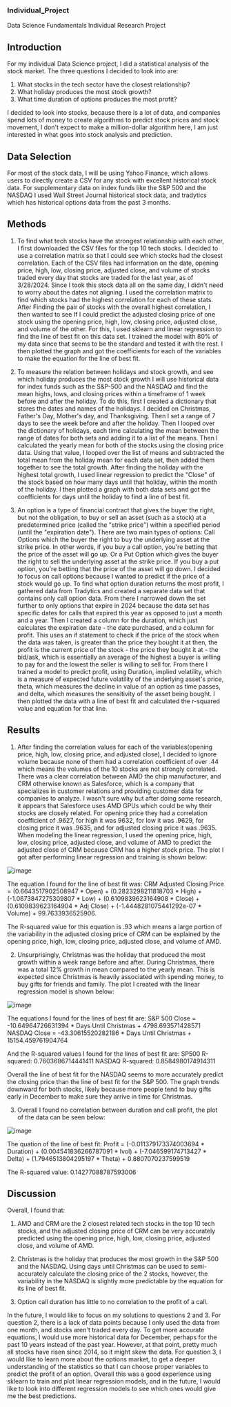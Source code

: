 ### Individual_Project
Data Science Fundamentals Individual Research Project
## Introduction
For my individual Data Science project, I did a statistical analysis of the stock market. The three questions I decided to look into are:
1)  What stocks in the tech sector have the closest relationship?
2)  What holiday produces the most stock growth?
3)  What time duration of options produces the most profit?

I decided to look into stocks, because there is a lot of data, and companies spend lots of money to create algorithms to predict stock prices and stock movement, I don't expect to make a million-dollar algorithm here, I am just interested in what goes into stock analysis and prediction.

## Data Selection
For most of the stock data, I will be using Yahoo Finance, which allows users to directly create a CSV for any stock with excellent historical stock data. For supplementary data on index funds like the S&P 500 and the NASDAQ I used Wall Street Journal historical stock data, and tradytics which has historical options data from the past 3 months.

## Methods
1) To find what tech stocks have the strongest relationship with each other, I first downloaded the CSV files for the top 10 tech stocks. I decided to use a correlation matrix so that I could see which stocks had the closest correlation. Each of the CSV files had information on the date, opening price, high, low, closing price, adjusted close, and volume of stocks traded every day that stocks are traded for the last year, as of 3/28/2024. Since I took this stock data all on the same day, I didn't need to worry about the dates not aligning. I used the correlation matrix to find which stocks had the highest correlation for each of these stats. After Finding the pair of stocks with the overall highest correlation, I then wanted to see If I could predict the adjusted closing price of one stock using the opening price, high, low, closing price, adjusted close, and volume of the other. For this, I used sklearn and linear regression to find the line of best fit on this data set. I trained the model with 80% of my data since that seems to be the standard and tested it with the rest. I then plotted the graph and got the coefficients for each of the variables to make the equation for the line of best fit.

2) To measure the relation between holidays and stock growth, and see which holiday produces the most stock growth I will use historical data for index funds such as the S&P-500 and the NASDAQ and find the mean highs, lows, and closing prices within a timeframe of 1 week before and after the holiday. To do this, first I created a dictionary that stores the dates and names of the holidays. I decided on Christmas, Father's Day, Mother's day, and Thanksgiving. Then I set a range of 7 days to see the week before and after the holiday. Then I looped over the dictionary of holidays, each time calculating the mean between the range of dates for both sets and adding it to a list of the means. Then I calculated the yearly mean for both of the stocks using the closing price data. Using that value, I looped over the list of means and subtracted the total mean from the holiday mean for each data set, then added them together to see the total growth. After finding the holiday with the highest total growth, I used linear regression to predict the "Close" of the stock based on how many days until that holiday, within the month of the holiday. I then plotted a graph with both data sets and got the coefficients for days until the holiday to find a line of best fit.
  
3) An option is a type of financial contract that gives the buyer the right, but not the obligation, to buy or sell an asset (such as a stock) at a predetermined price (called the "strike price") within a specified period (until the "expiration date"). There are two main types of options: Call Options which the buyer the right to buy the underlying asset at the strike price. In other words, if you buy a call option, you're betting that the price of the asset will go up. Or a Put Option which gives the buyer the right to sell the underlying asset at the strike price. If you buy a put option, you're betting that the price of the asset will go down. I decided to focus on call options because I wanted to predict if the price of a stock would go up. To find what option duration returns the most profit, I gathered data from Tradytics and created a separate data set that contains only call option data. From there I narrowed down the set further to only options that expire in 2024 because the data set has specific dates for calls that expired this year as opposed to just a month and a year. Then I created a column for the duration, which just calculates the expiration date - the date purchased, and a column for profit. This uses an if statement to check if the price of the stock when the data was taken, is greater than the price they bought it at then, the profit is the current price of the stock - the price they bought it at - the bid/ask, which is essentially an average of the highest a buyer is willing to pay for and the lowest the seller is willing to sell for. From there I trained a model to predict profit, using Duration, implied volatility, which is a measure of expected future volatility of the underlying asset's price, theta, which measures the decline in value of an option as time passes, and delta, which measures the sensitivity of the asset being bought. I then plotted the data with a line of best fit and calculated the r-squared value and equation for that line.
## Results
1) After finding the correlation values for each of the variables(opening price, high, low, closing price, and adjusted close), I decided to ignore volume because none of them had a correlation coefficient of over .44 which means the volumes of the 10 stocks are not strongly correlated. There was a clear correlation between AMD the chip manufacturer, and CRM otherwise known as Salesforce, which is a company that specializes in customer relations and providing customer data for companies to analyze. I wasn't sure why but after doing some research, it appears that Salesforce uses AMD GPUs which could be why their stocks are closely related. For opening price they had a correlation coefficient of .9627, for high it was 9632, for low it was .9629, for closing price it was .9635, and for adjusted closing price it was .9635. When modeling the linear regression, I used the opening price, high, low, closing price, adjusted close, and volume of AMD to predict the adjusted close of CRM because CRM has a higher stock price. The plot I got after performing linear regression and training is shown below:

![image](https://github.com/palmera3ATWIT/Individual_Project/assets/90588963/0e374e0f-069b-45ba-9508-df9b63c0cf38)


The equation I found for the line of best fit was: CRM Adjusted Closing Price = (0.6643517902508947 * Open) + (0.2823298211818703 * High) + (-1.0673847275309807 * Low) + (0.6109839623164908 * Close) + (0.6109839623164904 * Adj Close) + (-1.4448281075441292e-07 * Volume) + 99.7633936525906.

The R-squared value for this equation is .93 which means a large portion of the variability in the adjusted closing price of CRM can be explained by the opening price, high, low, closing price, adjusted close, and volume of AMD.

2) Unsurprisingly, Christmas was the holiday that produced the most growth within a week range before and after. During Christmas, there was a total 12% growth in mean compared to the yearly mean. This is expected since Christmas is heavily associated with spending money, to buy gifts for friends and family. The plot I created with the linear regression model is shown below:

![image](https://github.com/palmera3ATWIT/Individual_Project/assets/90588963/df91634a-04b4-4e6f-9e91-5bc1ce43d1cf)

The equations I found for the lines of best fit are:
S&P 500 Close = -10.64964726631394 * Days Until Christmas + 4798.693571428571
NASDAQ Close = -43.30615520282186 * Days Until Christmas + 15154.459761904764

And the R-squared values I found for the lines of best fit are:
SP500 R-squared: 0.7603686714441411
NASDAQ R-squared: 0.8584980174914311

Overall the line of best fit for the NASDAQ seems to more accurately predict the closing price than the line of best fit for the S&P 500. The graph trends downward for both stocks, likely because more people tend to buy gifts early in December to make sure they arrive in time for Christmas.

3) Overall I found no correlation between duration and call profit, the plot of the data can be seen below:

![image](https://github.com/palmera3ATWIT/Individual_Project/assets/90588963/36debf04-8f82-4ea6-b29d-3fc126dbc783)

The quation of the line of best fit: Profit = (-0.011379173374003694 * Duration) + (0.004541836266787091 * Ivol) + (-7.046599174713427 * Delta) + (1.7946513804295197 * Theta) + 0.8807070237599519

The R-squared value: 0.14277088787593006

## Discussion
Overall, I found that:
1) AMD and CRM are the 2 closest related tech stocks in the top 10 tech stocks, and the adjusted closing price of CRM can be very accurately predicted using the opening price, high, low, closing price, adjusted close, and volume of AMD.

2) Christmas is the holiday that produces the most growth in the S&P 500 and the NASDAQ. Using days until Christmas can be used to semi-accurately calculate the closing price of the 2 stocks, however, the variability in the NASDAQ is slightly more predictable by the equation for its line of best fit.

3) Option call duration has little to no correlation to the profit of a call.

In the future, I would like to focus on my solutions to questions 2 and 3. For question 2, there is a lack of data points because I only used the data from one month, and stocks aren't traded every day. To get more accurate equations, I would use more historical data for December, perhaps for the past 10 years instead of the past year. However, at that point, pretty much all stocks have risen since 2014, so it might skew the data. For question 3, I would like to learn more about the options market, to get a deeper understanding of the statistics so that I can choose proper variables to predict the profit of an option. Overall this was a good experience using sklearn to train and plot linear regression models, and in the future, I would like to look into different regression models to see which ones would give me the best predictions.

 

